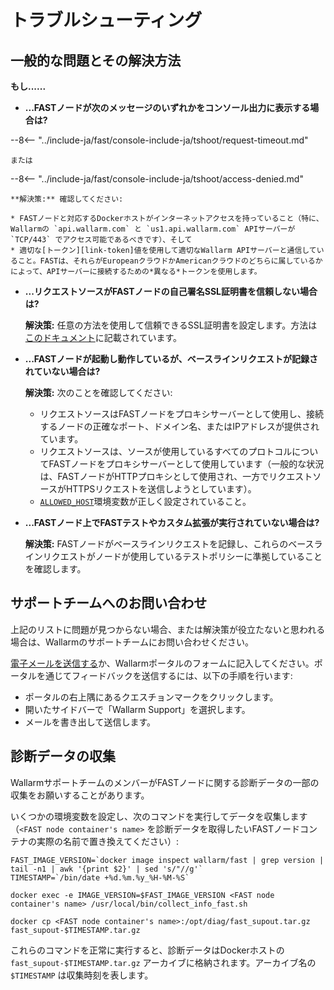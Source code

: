 [doc-allowed-host]:     operations/env-variables.md#limiting-the-number-of-requests-to-be-recorded
[doc-ssl]:              ssl/intro.md
[link-token]:           operations/internals.md#token

# トラブルシューティング

## 一般的な問題とその解決方法

**もし......**

* **...FASTノードが次のメッセージのいずれかをコンソール出力に表示する場合は?**

--8<-- "../include-ja/fast/console-include-ja/tshoot/request-timeout.md"
    
    または

--8<-- "../include-ja/fast/console-include-ja/tshoot/access-denied.md"
    
    **解決策:** 確認してください:

    * FASTノードと対応するDockerホストがインターネットアクセスを持っていること（特に、Wallarmの `api.wallarm.com` と `us1.api.wallarm.com` APIサーバーが `TCP/443` でアクセス可能であるべきです）、そして
    * 適切な[トークン][link-token]値を使用して適切なWallarm APIサーバーと通信していること。FASTは、それらがEuropeanクラウドかAmericanクラウドのどちらに属しているかによって、APIサーバーに接続するための*異なる*トークンを使用します。
    
* **...リクエストソースがFASTノードの自己署名SSL証明書を信頼しない場合は?**

    **解決策:** 任意の方法を使用して信頼できるSSL証明書を設定します。方法は[このドキュメント][doc-ssl]に記載されています。
    
* **...FASTノードが起動し動作しているが、ベースラインリクエストが記録されていない場合は?**

    **解決策:** 次のことを確認してください:

    * リクエストソースはFASTノードをプロキシサーバーとして使用し、接続するノードの正確なポート、ドメイン名、またはIPアドレスが提供されています。
    * リクエストソースは、ソースが使用しているすべてのプロトコルについてFASTノードをプロキシサーバーとして使用しています（一般的な状況は、FASTノードがHTTPプロキシとして使用され、一方でリクエストソースがHTTPSリクエストを送信しようとしています）。
    * [`ALLOWED_HOST`][doc-allowed-host]環境変数が正しく設定されていること。
    
* **...FASTノード上でFASTテストやカスタム拡張が実行されていない場合は?**

    **解決策:** FASTノードがベースラインリクエストを記録し、これらのベースラインリクエストがノードが使用しているテストポリシーに準拠していることを確認します。

## サポートチームへのお問い合わせ

上記のリストに問題が見つからない場合、または解決策が役立たないと思われる場合は、Wallarmのサポートチームにお問い合わせください。

[電子メールを送信する](mailto:support@wallarm.com)か、Wallarmポータルのフォームに記入してください。ポータルを通じてフィードバックを送信するには、以下の手順を行います:

* ポータルの右上隅にあるクエスチョンマークをクリックします。
* 開いたサイドバーで「Wallarm Support」を選択します。
* メールを書き出して送信します。

## 診断データの収集

WallarmサポートチームのメンバーがFASTノードに関する診断データの一部の収集をお願いすることがあります。

いくつかの環境変数を設定し、次のコマンドを実行してデータを収集します（`<FAST node container's name>` を診断データを取得したいFASTノードコンテナの実際の名前で置き換えてください）:

```
FAST_IMAGE_VERSION=`docker image inspect wallarm/fast | grep version | tail -n1 | awk '{print $2}' | sed 's/"//g'`
TIMESTAMP=`/bin/date +%d.%m.%y_%H-%M-%S`

docker exec -e IMAGE_VERSION=$FAST_IMAGE_VERSION <FAST node container's name> /usr/local/bin/collect_info_fast.sh

docker cp <FAST node container's name>:/opt/diag/fast_supout.tar.gz fast_supout-$TIMESTAMP.tar.gz
```

これらのコマンドを正常に実行すると、診断データはDockerホストの `fast_supout-$TIMESTAMP.tar.gz` アーカイブに格納されます。アーカイブ名の `$TIMESTAMP` は収集時刻を表します。